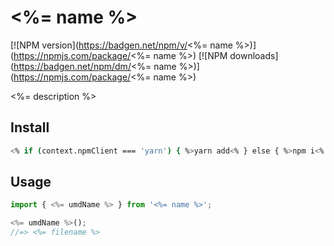 # <%= name %>

[![NPM version](https://badgen.net/npm/v/<%= name %>)](https://npmjs.com/package/<%= name %>)
[![NPM downloads](https://badgen.net/npm/dm/<%= name %>)](https://npmjs.com/package/<%= name %>)

<%= description %>

## Install

```bash
<% if (context.npmClient === 'yarn') { %>yarn add<% } else { %>npm i<% } %> <%= name %>
```

## Usage

```js
import { <%= umdName %> } from '<%= name %>';

<%= umdName %>();
//=> <%= filename %>
```
